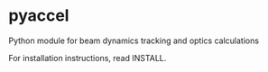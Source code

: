 # pyaccel
Python module for beam dynamics tracking and optics calculations

For installation instructions, read INSTALL.  
